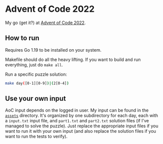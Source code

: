 # Advent of Code 2022

My go (get it?) at [Advent of Code 2022](https://adventofcode.com/2022).

## How to run

Requires Go 1.19 to be installed on your system.

Makefile should do all the heavy lifting. If you want to build and run everything, just do `make all`.

Run a specific puzzle solution:
```bash
make day([0-1][0-9])|(2[0-4])
```

## Use your own input
AoC input depends on the logged in user. My input can be found in the [`assets`](assets) directory. It's organized by one subdirectory for each day, each with a `input.txt` input file, and `part1.txt` and `part2.txt` solution files (if I've managed to solve the puzzle). Just replace the appropriate input files if you want to run it with your own input (and also replace the solution files if you want to run the tests to verify).